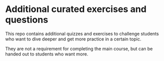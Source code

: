 # Additional curated exercises and questions

This repo contains additional quizzes and exercises to challenge students who want to dive deeper and get more practice in a certain topic.

They are not a requirement for completing the main course, but can be handed out to students who want more.
